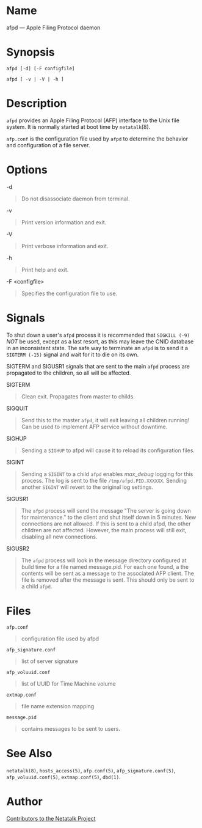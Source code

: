 # Name

afpd — Apple Filing Protocol daemon

# Synopsis

`afpd [-d] [-F configfile]`

`afpd [ -v | -V | -h ]`

# Description

`afpd` provides an Apple Filing Protocol (AFP) interface to the Unix
file system. It is normally started at boot time by `netatalk`(8).

`afp.conf` is the configuration file used by `afpd` to determine the
behavior and configuration of a file server.

# Options

-d

> Do not disassociate daemon from terminal.

-v

> Print version information and exit.

-V

> Print verbose information and exit.

-h

> Print help and exit.

-F <configfile\>

> Specifies the configuration file to use.

# Signals

To shut down a user's `afpd` process it is recommended that
`SIGKILL (-9)` *NOT* be used, except as a last resort, as this may leave
the CNID database in an inconsistent state. The safe way to terminate an
`afpd` is to send it a `SIGTERM (-15)` signal and wait for it to die on
its own.

SIGTERM and SIGUSR1 signals that are sent to the main `afpd` process are
propagated to the children, so all will be affected.

SIGTERM

> Clean exit. Propagates from master to childs.

SIGQUIT

> Send this to the master `afpd`, it will exit leaving all children
running! Can be used to implement AFP service without downtime.

SIGHUP

> Sending a `SIGHUP` to afpd will cause it to reload its configuration
files.

SIGINT

> Sending a `SIGINT` to a child `afpd` enables *max_debug* logging for
this process. The log is sent to the file `/tmp/afpd.PID.XXXXXX`.
Sending another `SIGINT` will revert to the original log settings.

SIGUSR1

> The `afpd` process will send the message "The server is going down for
maintenance." to the client and shut itself down in 5 minutes. New
connections are not allowed. If this is sent to a child afpd, the other
children are not affected. However, the main process will still exit,
disabling all new connections.

SIGUSR2

> The `afpd` process will look in the message directory configured at
build time for a file named message.pid. For each one found, a the
contents will be sent as a message to the associated AFP client. The
file is removed after the message is sent. This should only be sent to a
child `afpd`.

# Files

`afp.conf`

> configuration file used by afpd

`afp_signature.conf`

> list of server signature

`afp_voluuid.conf`

> list of UUID for Time Machine volume

`extmap.conf`

> file name extension mapping

`message.pid`

> contains messages to be sent to users.

# See Also

`netatalk(8)`, `hosts_access(5)`, `afp.conf(5)`,
`afp_signature.conf(5)`, `afp_voluuid.conf(5)`, `extmap.conf(5)`,
`dbd(1)`.

# Author

[Contributors to the Netatalk Project](https://netatalk.io/contributors)
